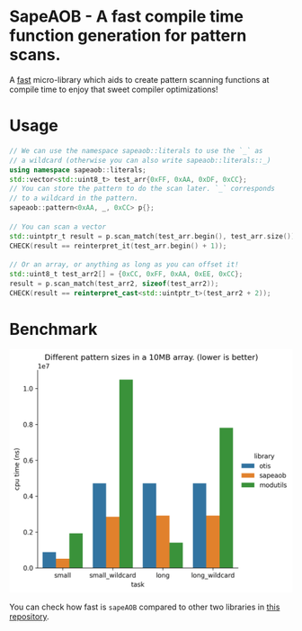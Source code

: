 # SapeAOB - A fast compile time function generation for pattern scans.

A [fast](https://github.com/etra0/sapeaob#benchmark) micro-library which aids to create pattern scanning functions at compile time to
enjoy that sweet compiler optimizations!

# Usage
```cpp
// We can use the namespace sapeaob::literals to use the `_` as
// a wildcard (otherwise you can also write sapeaob::literals::_)
using namespace sapeaob::literals;
std::vector<std::uint8_t> test_arr{0xFF, 0xAA, 0xDF, 0xCC};
// You can store the pattern to do the scan later. `_` corresponds
// to a wildcard in the pattern.
sapeaob::pattern<0xAA, _, 0xCC> p{};

// You can scan a vector
std::uintptr_t result = p.scan_match(test_arr.begin(), test_arr.size());
CHECK(result == reinterpret_it(test_arr.begin() + 1));

// Or an array, or anything as long as you can offset it!
std::uint8_t test_arr2[] = {0xCC, 0xFF, 0xAA, 0xEE, 0xCC};
result = p.scan_match(test_arr2, sizeof(test_arr2));
CHECK(result == reinterpret_cast<std::uintptr_t>(test_arr2 + 2));
```

# Benchmark
![](https://github.com/etra0/sapeaob-bench/blob/master/output.png)

You can check how fast is `sapeAOB` compared to other two libraries in [this repository](https://github.com/etra0/sapeaob-bench).
